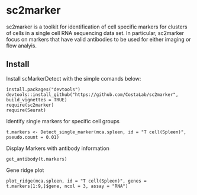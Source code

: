 # sc2marker

sc2marker is a toolkit for identification of cell specific markers for clusters of cells in a single cell RNA sequencing data set. In particular, sc2marker focus on markers that have valid antibodies to be used for either imaging or flow analyis.

## Install

Install scMarkerDetect with the simple comands below:

```{r}
install.packages("devtools")
devtools::install_github("https://github.com/CostaLab/sc2marker", build_vignettes = TRUE)
require(sc2marker)
require(Seurat)
```

Identify single markers for specific cell groups

```{r}
t.markers <- Detect_single_marker(mca.spleen, id = "T cell(Spleen)", pseudo.count = 0.01)
```

Display Markers with antibody information
```{r}
get_antibody(t.markers)
```

Gene ridge plot

```{r}
plot_ridge(mca.spleen, id = "T cell(Spleen)", genes = t.markers[1:9,]$gene, ncol = 3, assay = "RNA")
```
